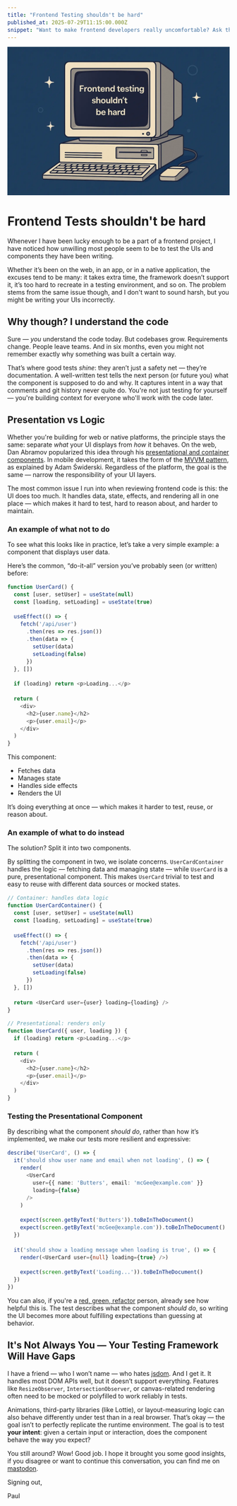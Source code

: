 ```yaml
---
title: "Frontend Testing shouldn't be hard"
published_at: 2025-07-29T11:15:00.000Z
snippet: "Want to make frontend developers really uncomfortable? Ask them about their test suite."
---
```


<img alt="Frontend testing shouldn't be hard" src="../blog-images/frontend-test.webp"/>

# Frontend Tests shouldn't be hard
Whenever I have been lucky enough to be a part of a frontend project, I have noticed how unwilling most people seem to be to test the UIs and components they have been writing.

Whether it’s been on the web, in an app, or in a native application, the excuses tend to be many: it takes extra time, the framework doesn’t support it, it’s too hard to recreate in a testing environment, and so on. The problem stems from the same issue though, and I don't want to sound harsh, but you might be writing your UIs incorrectly.

## Why though? I understand the code

Sure — *you* understand the code today. But codebases grow. Requirements change. People leave teams. And in six months, even you might not remember exactly why something was built a certain way. 

That’s where good tests _shine_: they aren’t just a safety net — they’re documentation. A well-written test tells the next person (or future you) what the component is supposed to do and why. It captures intent in a way that comments and git history never quite do. You're not just testing for yourself — you're building context for everyone who'll work with the code later.


## Presentation vs Logic

Whether you're building for web or native platforms, the principle stays the same: separate *what* your UI displays from *how* it behaves. On the web, Dan Abramov popularized this idea through his [presentational and container components](https://medium.com/@dan_abramov/smart-and-dumb-components-7ca2f9a7c7d0). In mobile development, it takes the form of the [MVVM pattern](https://swiderski.tech/2024-02-09-MVVM), as explained by Adam Świderski. Regardless of the platform, the goal is the same — narrow the responsibility of your UI layers.  

The most common issue I run into when reviewing frontend code is this: the UI does too much. It handles data, state, effects, and rendering all in one place — which makes it hard to test, hard to reason about, and harder to maintain.


### An example of what not to do

To see what this looks like in practice, let’s take a very simple example: a component that displays user data.

Here’s the common, “do-it-all” version you’ve probably seen (or written) before:

```typescript
function UserCard() {
  const [user, setUser] = useState(null)
  const [loading, setLoading] = useState(true)

  useEffect(() => {
    fetch('/api/user')
      .then(res => res.json())
      .then(data => {
        setUser(data)
        setLoading(false)
      })
  }, [])

  if (loading) return <p>Loading...</p>

  return (
    <div>
      <h2>{user.name}</h2>
      <p>{user.email}</p>
    </div>
  )
}
```

This component:

- Fetches data
- Manages state
- Handles side effects
- Renders the UI

It’s doing everything at once — which makes it harder to test, reuse, or reason about.

### An example of what to do instead
The solution? Split it into two components.

By splitting the component in two, we isolate concerns. `UserCardContainer` handles the logic — fetching data and managing state — while `UserCard` is a pure, presentational component. This makes `UserCard` trivial to test and easy to reuse with different data sources or mocked states.


```typescript
// Container: handles data logic
function UserCardContainer() {
  const [user, setUser] = useState(null)
  const [loading, setLoading] = useState(true)

  useEffect(() => {
    fetch('/api/user')
      .then(res => res.json())
      .then(data => {
        setUser(data)
        setLoading(false)
      })
  }, [])

  return <UserCard user={user} loading={loading} />
}
```


```typescript
// Presentational: renders only
function UserCard({ user, loading }) {
  if (loading) return <p>Loading...</p>

  return (
    <div>
      <h2>{user.name}</h2>
      <p>{user.email}</p>
    </div>
  )
}
```

### Testing the Presentational Component

By describing what the component *should do*, rather than how it’s implemented, we make our tests more resilient and expressive:

```typescript
describe('UserCard', () => {
  it('should show user name and email when not loading', () => {
    render(
      <UserCard
        user={{ name: 'Butters', email: 'mcGee@example.com' }}
        loading={false}
      />
    )

    expect(screen.getByText('Butters')).toBeInTheDocument()
    expect(screen.getByText('mcGee@example.com')).toBeInTheDocument()
  })

  it('should show a loading message when loading is true', () => {
    render(<UserCard user={null} loading={true} />)

    expect(screen.getByText('Loading...')).toBeInTheDocument()
  })
})
```
You can also, if you're a [red, green, refactor](https://www.codecademy.com/article/tdd-red-green-refactor) person, already see how helpful this is. The test describes what the component *should do*, so writing the UI becomes more about fulfilling expectations than guessing at behavior.  



## It's Not Always You — Your Testing Framework Will Have Gaps

I have a friend — who I won’t name — who hates [jsdom](https://github.com/jsdom/jsdom).  And I get it. It handles most DOM APIs well, but it doesn’t support everything. Features like `ResizeObserver`, `IntersectionObserver`, or canvas-related rendering often need to be mocked or polyfilled to work reliably in tests.

Animations, third-party libraries (like Lottie), or layout-measuring logic can also behave differently under test than in a real browser. That’s okay — the goal isn’t to perfectly replicate the runtime environment. The goal is to test **your intent**: given a certain input or interaction, does the component behave the way you expect?

You still around? Wow! Good job. I hope it brought you some good insights, if you disagree or want to continue this conversation, you can find me on [mastodon](https://fosstodon.org/@sendcookies).

Signing out,

Paul